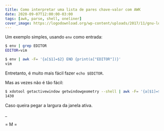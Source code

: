 ```yaml
---
title: Como interpretar uma lista de pares chave-valor com AWK
date: 2020-09-07T12:00:00-03:00
tags: [awk, parse, shell, oneliner]
cover_image: https://logodownload.org/wp-content/uploads/2017/11/gnu-logo.png
---
```


Um exemplo simples, usando `env` como entrada:

```bash
$ env | grep EDITOR
EDITOR=vim
```

```bash
$ env | awk -F= '{a[$1]=$2} END {print(a["EDITOR"])}'
vim
```

Entretanto, é muito mais fácil fazer `echo $EDITOR`.

Mas as vezes não é tão fácil:

```bash
$ xdotool getactivewindow getwindowgeometry --shell | awk -F= '{a[$1]=$2} END {print(a["WIDTH"])}'
1430
```

Caso queira pegar a largura da janela ativa.

_

= M =
